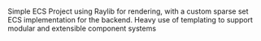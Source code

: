 ###
Simple ECS Project using Raylib for rendering, with a custom
sparse set ECS implementation for the backend. Heavy use
of templating to support modular and extensible component systems
###